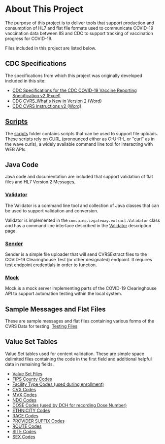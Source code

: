 # About This Project
The purpose of this project is to deliver tools that support production and consumption
of HL7 and flat file formats used to communicate COVID-19 vaccination data between IIS
and CDC to support tracking of vaccination progress for COVID-19.

Files included in this project are listed below.

## CDC Specifications
The specifications from which this project was originally developed included in this site:

* [CDC Specifications for the CDC COVID-19 Vaccine Reporting Specification v2 (Excel)](https://github.com/AudaciousInquiry/CDC_IIS_Open_Tools/blob/release_2.1.5/doc/CDC_COVID-19_Vaccination_Reporting_Specification_v2_CLEARED_20201029.xlsx)
* [CDC CVRS_What's New in Version 2 (Word)](https://github.com/AudaciousInquiry/CDC_IIS_Open_Tools/blob/release_2.1.5/doc/CDC_CVRS_What's_New_in_Version_2_CLEARED_20201028.docx)
* [CDC CVRS Instructions v2 (Word)](https://github.com/AudaciousInquiry/CDC_IIS_Open_Tools/blob/release_2.1.5/doc/CDC_CVRS_Instructions_v2_CLEARED_20201028.docx)

## [Scripts](Upload.html)
The [scripts](https://github.com/AudaciousInquiry/CDC_IIS_Open_Tools/tree/release_2.1.5/scripts) folder contains scripts that can be used to support file uploads.
These scripts rely on [CURL](https://curl.haxx.se/) (pronounced either as C-U-R-L or
"curl" as in the wave curls), a widely available command line tool for interacting
with WEB APIs.

## Java Code
Java code and documentation are included that support validation of flat files and HL7 Version 2 Messages.

### [Validator](Validator.html)

The Validator is a command line tool and collection of Java classes that can be used
to support validation and conversion.

Validator is implemented in the `com.ainq.izgateway.extract.Validator` class and has
a command line interface described in the [Validator](Validator.html) description page.

### [Sender](Sender.html)
Sender is a simple file uploader that will send CVRSExtract files to the COVID-19 Clearinghouse Test
(or other designated) endpoint.  It requires test endpoint credentials in order to function.

### [Mock](Mock.html)
Mock is a mock server implementing parts of the COVID-19 Clearinghouse API to support automation testing
within the local system.


## Sample Messages and Flat Files
These are sample messages and flat files containing various forms of the CVRS Data for
testing.
[Testing Files](https://github.com/AudaciousInquiry/CDC_IIS_Open_Tools/tree/release_2.1.5/src/test/resources)

## Value Set Tables
Value Set tables used for content validation. These are simple space delimited files
containing the code in the first field and additional helpful data in remaining fields.

  * [Value Set Files](https://github.com/AudaciousInquiry/CDC_IIS_Open_Tools/tree/release_2.1.5/src/main/resources)
  * [FIPS County Codes](https://github.com/AudaciousInquiry/CDC_IIS_Open_Tools/tree/release_2.1.5/src/main/resources/COUNTY.txt)
  * [Facility Type Codes (used during enrollment)](https://github.com/AudaciousInquiry/CDC_IIS_Open_Tools/tree/release_2.1.5/src/main/resources/DCHTYPE2.txt)
  * [CVX Codes](https://github.com/AudaciousInquiry/CDC_IIS_Open_Tools/tree/release_2.1.5/src/main/resources/CVX.txt)
  * [MVX Codes](https://github.com/AudaciousInquiry/CDC_IIS_Open_Tools/tree/release_2.1.5/src/main/resources/MVX.txt)
  * [NDC Codes](https://github.com/AudaciousInquiry/CDC_IIS_Open_Tools/tree/release_2.1.5/src/main/resources/NDC.txt)
  * [DOSE Codes (used by DCH for recording Dose Number)](https://github.com/AudaciousInquiry/CDC_IIS_Open_Tools/tree/release_2.1.5/src/main/resources/DOSE.txt)
  * [ETHNICITY Codes](https://github.com/AudaciousInquiry/CDC_IIS_Open_Tools/tree/release_2.1.5/src/main/resources/ETHNICITY.txt)
  * [RACE Codes](https://github.com/AudaciousInquiry/CDC_IIS_Open_Tools/tree/release_2.1.5/src/main/resources/RACE.txt)
  * [PROVIDER SUFFIX Codes](https://github.com/AudaciousInquiry/CDC_IIS_Open_Tools/tree/release_2.1.5/src/main/resources/PROVIDER_SUFFIX.txt)
  * [ROUTE Codes](https://github.com/AudaciousInquiry/CDC_IIS_Open_Tools/tree/release_2.1.5/src/main/resources/ROUTE.txt)
  * [SITE Codes](https://github.com/AudaciousInquiry/CDC_IIS_Open_Tools/tree/release_2.1.5/src/main/resources/SITE.txt)
  * [SEX Codes](https://github.com/AudaciousInquiry/CDC_IIS_Open_Tools/tree/release_2.1.5/src/main/resources/SEX.txt)

